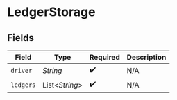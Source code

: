 # LedgerStorage


## Fields

| Field              | Type               | Required           | Description        |
| ------------------ | ------------------ | ------------------ | ------------------ |
| `driver`           | *String*           | :heavy_check_mark: | N/A                |
| `ledgers`          | List<*String*>     | :heavy_check_mark: | N/A                |